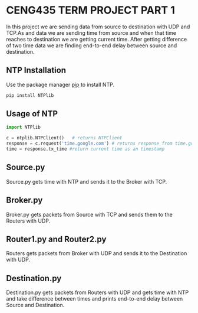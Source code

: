 # CENG435 TERM PROJECT PART 1

In this project we are sending data from source to destination with UDP and TCP.As and data we are sending time from source and when that time reaches to destination we are getting current time. After getting difference of two time data we are finding end-to-end delay between source and destination.

## NTP Installation
Use the package manager [pip](https://pip.pypa.io/en/stable/) to install NTP.

```bash
pip install NTPlib
```


## Usage of NTP

```python
import NTPlib

c = ntplib.NTPClient()   # returns NTPClient
response = c.request('time.google.com') # returns response from time.google.com
time = response.tx_time #return current time as an timestamp
```

## Source.py

Source.py gets time with NTP and sends it to the Broker with TCP.

## Broker.py

Broker.py gets packets from Source with TCP and sends them to the Routers with UDP.

## Router1.py and Router2.py

Routers gets packets from Broker with UDP and sends it to the Destination with UDP.

## Destination.py

Destination.py gets packets from Routers with UDP and gets time with NTP and take difference between times and prints end-to-end delay between Source and Destination.